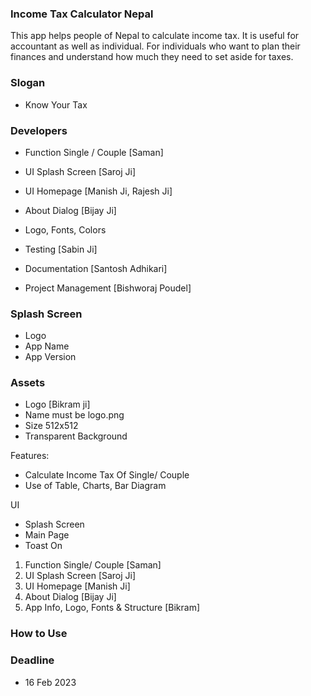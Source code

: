 ### Income Tax Calculator Nepal
This app helps people of Nepal to calculate income tax. It is useful for accountant as well as individual. 
For individuals who want to plan their finances and understand how much they need to set aside for taxes.

### Slogan
- Know Your Tax

### Developers
- Function Single / Couple [Saman]
- UI Splash Screen [Saroj Ji]
- UI Homepage [Manish Ji, Rajesh Ji]
- About Dialog [Bijay Ji]
- Logo, Fonts, Colors
- Testing [Sabin Ji]
- Documentation [Santosh Adhikari]

- Project Management [Bishworaj Poudel]

### Splash Screen
- Logo 
- App Name
- App Version


### Assets
- Logo [Bikram ji]
- Name must be logo.png
- Size 512x512
- Transparent Background

Features:
- Calculate Income Tax Of Single/ Couple
- Use of Table, Charts, Bar Diagram

UI
- Splash Screen
- Main Page
- Toast On 

1. Function Single/ Couple [Saman]
2. UI Splash Screen [Saroj Ji]
3. UI Homepage [Manish Ji]
4. About Dialog [Bijay Ji]
5. App Info, Logo, Fonts & Structure [Bikram]

### How to Use


### Deadline
- 16 Feb 2023




